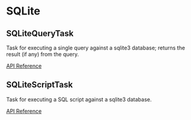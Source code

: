 # SQLite

## SQLiteQueryTask <Badge text="task"/>

Task for executing a single query against a sqlite3 database; returns the result (if any) from the query.

[API Reference](/api/tasks/sqlite.html#prefect-tasks-database-sqlite-sqlitequerytask)

## SQLiteScriptTask <Badge text="task"/>

Task for executing a SQL script against a sqlite3 database.

[API Reference](/api/tasks/sqlite.html#prefect-tasks-database-sqlite-sqlitescripttask)

